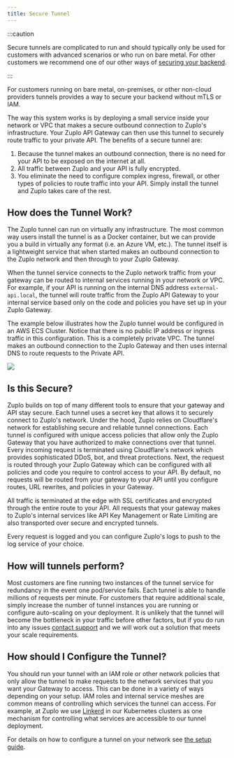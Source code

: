 ```yaml
---
title: Secure Tunnel
---
```


:::caution

Secure tunnels are complicated to run and should typically only be used for customers with advanced scenarios or who run on bare metal. For other customers we recommend one of our other ways of [securing your backend](./securing-your-backend.md).

:::

For customers running on bare metal, on-premises, or other non-cloud providers tunnels provides a way to secure your backend without mTLS or IAM.

The way this system works is by deploying a small service inside your network or VPC that makes a secure outbound connection to Zuplo's infrastructure. Your Zuplo API Gateway can then use this tunnel to securely route traffic to your private API. The benefits of a secure tunnel are:

1. Because the tunnel makes an outbound connection, there is no need for your API to be exposed on the internet at all.
2. All traffic between Zuplo and your API is fully encrypted.
3. You eliminate the need to configure complex ingress, firewall, or other types of policies to route traffic into your API. Simply install the tunnel and Zuplo takes care of the rest.

## How does the Tunnel Work?

The Zuplo tunnel can run on virtually any infrastructure. The most common way users install the tunnel is as a Docker container, but we can provide you a build in virtually any format (i.e. an Azure VM, etc.). The tunnel itself is a lightweight service that when started makes an outbound connection to the Zuplo network and then through to your Zuplo Gateway.

When the tunnel service connects to the Zuplo network traffic from your gateway can be routed to internal services running in your network or VPC. For example, if your API is running on the internal DNS address `external-api.local`, the tunnel will route traffic from the Zuplo API Gateway to your internal service based only on the code and policies you have set up in your Zuplo Gateway.

The example below illustrates how the Zuplo tunnel would be configured in an AWS ECS Cluster. Notice that there is no public IP address or ingress traffic in this configuration. This is a completely private VPC. The tunnel makes an outbound connection to the Zuplo Gateway and then uses internal DNS to route requests to the Private API.

![](https://cdn.zuplo.com/assets/fefdc7fb-f3b6-4908-8485-3d20cb769cfd.png)

## Is this Secure?

Zuplo builds on top of many different tools to ensure that your gateway and API stay secure. Each tunnel uses a secret key that allows it to securely connect to Zuplo's network. Under the hood, Zuplo relies on Cloudflare's network for establishing secure and reliable tunnel connections. Each tunnel is configured with unique access policies that allow only the Zuplo Gateway that you have authorized to make connections over that tunnel. Every incoming request is terminated using Cloudflare's network which provides sophisticated DDoS, bot, and threat protections. Next, the request is routed through your Zuplo Gateway which can be configured with all policies and code you require to control access to your API. By default, no requests will be routed from your gateway to your API until you configure routes, URL rewrites, and policies in your Gateway.

All traffic is terminated at the edge with SSL certificates and encrypted through the entire route to your API. All requests that your gateway makes to Zuplo's internal services like API Key Management or Rate Limiting are also transported over secure and encrypted tunnels.

Every request is logged and you can configure Zuplo's logs to push to the log service of your choice.

## How will tunnels perform?

Most customers are fine running two instances of the tunnel service for redundancy in the event one pod/service fails. Each tunnel is able to handle millions of requests per minute. For customers that require additional scale, simply increase the number of tunnel instances you are running or configure auto-scaling on your deployment. It is unlikely that the tunnel will become the bottleneck in your traffic before other factors, but if you do run into any issues [contact support](mailto:support@zuplo.com) and we will work out a solution that meets your scale requirements.

## How should I Configure the Tunnel?

You should run your tunnel with an IAM role or other network policies that only allow the tunnel to make requests to the network services that you want your Gateway to access. This can be done in a variety of ways depending on your setup. IAM roles and internal service meshes are common means of controlling which services the tunnel can access. For example, at Zuplo we use [Linkerd](https://linkerd.io/) in our Kubernetes clusters as one mechanism for controlling what services are accessible to our tunnel deployment.

For details on how to configure a tunnel on your network see [the setup guide](tunnel-setup.md).

